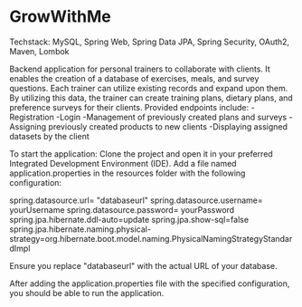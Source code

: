 # GrowWithMe

Techstack: MySQL, Spring Web, Spring Data JPA, Spring Security, OAuth2, Maven, Lombok

Backend application for personal trainers to collaborate with clients. It enables the creation of a database of exercises, meals, and survey questions. Each trainer can utilize existing records and expand upon them. By utilizing this data, the trainer can create training plans, dietary plans, and preference surveys for their clients. Provided endpoints include:
-Registration
-Login
-Management of previously created plans and surveys
-Assigning previously created products to new clients
-Displaying assigned datasets by the client

To start the application:
Clone the project and open it in your preferred Integrated Development Environment (IDE).
Add a file named application.properties in the resources folder with the following configuration:

spring.datasource.url= "databaseurl"
spring.datasource.username= yourUsername
spring.datasource.password= yourPassword
spring.jpa.hibernate.ddl-auto=update
spring.jpa.show-sql=false
spring.jpa.hibernate.naming.physical-strategy=org.hibernate.boot.model.naming.PhysicalNamingStrategyStandardImpl

Ensure you replace "databaseurl" with the actual URL of your database.

After adding the application.properties file with the specified configuration, you should be able to run the application.
